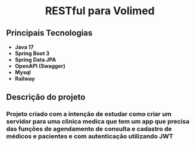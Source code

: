 <h1 align="center"> RESTful para Volimed</h1>


## Principais Tecnologias
- **Java 17**
- **Spring Boot 3**
- **Spring Data JPA**
- **OpenAPI (Swagger)**
- **Mysql**
- **Railway**

## Descrição do projeto

### Projeto criado com a intenção de estudar como criar um servidor para uma clinica medica que tem um app que precisa das funções de agendamento de consulta e cadastro de médicos e pacientes e com autenticação utilizando JWT


